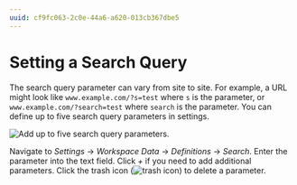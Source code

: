 ```yaml
---
uuid: cf9fc063-2c0e-44a6-a620-013cb367dbe5
---
```

# Setting a Search Query

The search query parameter can vary from site to site. For example, a URL might look like `www.example.com/?s=test` where `s` is the parameter, or `www.example.com/?search=test` where `search` is the parameter. You can define up to five search query parameters in settings.

![Add up to five search query parameters.](./setting-a-search-query/images/01.png)

Navigate to *Settings* &rarr; *Workspace Data* &rarr; *Definitions* &rarr; *Search*. Enter the parameter into the text field. Click *+* if you need to add additional parameters. Click the trash icon (![trash icon](../../images/icon-delete.png)) to delete a parameter.

